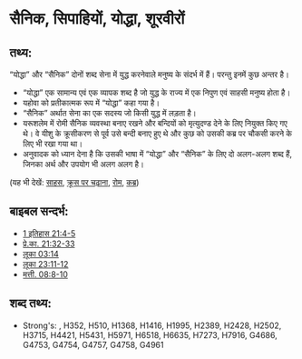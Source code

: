 # सैनिक, सिपाहियों, योद्धा, शूरवीरों #

## तथ्य: ##

“योद्धा” और “सैनिक” दोनों शब्द सेना में युद्ध करनेवाले मनुष्य के संदर्भ में हैं। परन्तु इनमें कुछ अन्तर है।
 
* “योद्धा” एक सामान्य एवं एक व्यापक शब्द है जो युद्ध के राज्य में एक निपुण एवं साहसी मनुष्य होता है।
* यहोवा को प्रतीकात्मक रूप में “योद्धा” कहा गया है।
* “सैनिक” अर्थात सेना का एक सदस्य जो किसी युद्ध में लड़ता है।
* यरूशलेम में रोमी सैनिक व्यवस्था बनाए रखने और बन्दियों को मृत्युदण्ड देने के लिए नियुक्त किए गए थे। वे यीशु के क्रूसीकरण से पूर्व उसे बन्दी बनाए हुए थे और कुछ को उसकी कब्र पर चौकसी करने के लिए भी रखा गया था।
* अनुवादक को ध्यान देना है कि उसकी भाषा में “योद्धा” और “सैनिक” के लिए दो अलग-अलग शब्द हैं, जिनका अर्थ और उपयोग भी अलग अलग है।

(यह भी देखें: [साहस](../other/courage.md), [क्रूस पर चढ़ाना](../kt/crucify.md), [रोम](../names/rome.md), [कब्र](../other/tomb.md))

## बाइबल सन्दर्भ: ##

* [1 इतिहास 21:4-5](rc://en/tn/help/1ch/21/04)
* [प्रे.का. 21:32-33](rc://en/tn/help/act/21/32)
* [लूका 03:14](rc://en/tn/help/luk/03/14)
* [लूका 23:11-12](rc://en/tn/help/luk/23/11)
* [मत्ती. 08:8-10](rc://en/tn/help/mat/08/08)

## शब्द तथ्य: ##

* Strong's: , H352, H510, H1368, H1416, H1995, H2389, H2428, H2502, H3715, H4421, H5431, H5971, H6518, H6635, H7273, H7916, G4686, G4753, G4754, G4757, G4758, G4961
